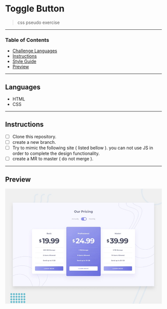 
# Toggle Button

> css pseudo exercise

---

### Table of Contents

- [Challenge Languages](#Languages)
- [Instructions](#Instructions)
- [Style Guide](#Style-Guide)
- [Preview](#Preview)

---

## Languages

* HTML
* CSS

---

## Instructions

- [ ] Clone this repository.
- [ ] create a new branch.
- [ ] Try to mimic the following site ( listed bellow ). you can not use JS in order to complete the design functionality.
- [ ] create a MR to master ( do not merge ).

---

## Preview

![Design preview for the Pricing component with toggle coding challenge](./design/desktop-preview.jpg)

